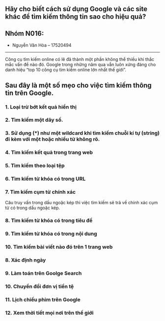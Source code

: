 ## Hãy cho biết cách sử dụng Google và các site khác để tìm kiếm thông tin sao cho hiệu quả?

## Nhóm N016:
- Nguyễn Văn Hòa – 17520494

---

Công cụ tìm kiếm online có lẽ đã thành một phần không thể thiếu khi thắc mắc vấn đề nào đó. Google trong những năm qua vẫn luôn xứng đáng cho danh hiệu “top 10 công cụ tìm kiếm online lớn nhất thế giới”.
## Sau đây là một số mẹo cho việc tìm kiếm thông tin trên Google.

### 1. Loại trừ bớt kết quả hiển thị

### 2. Tìm kiếm một dãy số.
### 3. Sử dụng (*) như một wildcard khi tìm kiếm chuỗi kí tự (string) đi kèm với một hoặc nhiều từ không rõ. 
### 4. Tìm kiếm kết quả trong trang web
### 5. Tìm kiếm theo loại tệp
### 6. Tìm kiếm từ khóa có trong URL
### 7. Tìm kiếm cụm từ chính xác
Câu truy vấn trong dấu ngoặc kép thì việc tìm kiếm sẽ trả về chính xác cụm từ có trong dấu ngoặc kép.
### 8. Tìm kiếm từ khóa có trong tiêu đề
### 9. Tìm kiếm từ khóa có trong nội dung
### 10. Tìm kiếm bài viết nào đó trên 1 trang web
  
  
  
### 8. Xác định ngày
### 9. Làm toán trên Goolge Search
### 10. Chuyển đổi đơn vị tiền tệ
### 11. Lịch chiếu phim trên Google
### 12. Xem thời tiết mọi nơi trên thế giới
